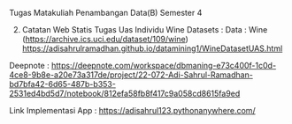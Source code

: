Tugas Matakuliah Penambangan Data(B) Semester 4

2. Catatan Web Statis Tugas Uas Individu Wine Datasets :
Data : Wine (https://archive.ics.uci.edu/dataset/109/wine)
https://adisahrulramadhan.github.io/datamining1/WineDatasetUAS.html

Deepnote : https://deepnote.com/workspace/dbmaning-e73c400f-1c0d-4ce8-9b8e-a20e73a317de/project/22-072-Adi-Sahrul-Ramadhan-bd7bfa42-6d65-487b-b353-2531ed4bd5d7/notebook/812efa58fb8f417c9a058cd8615fa9ed

Link Implementasi App : https://adisahrul123.pythonanywhere.com/
